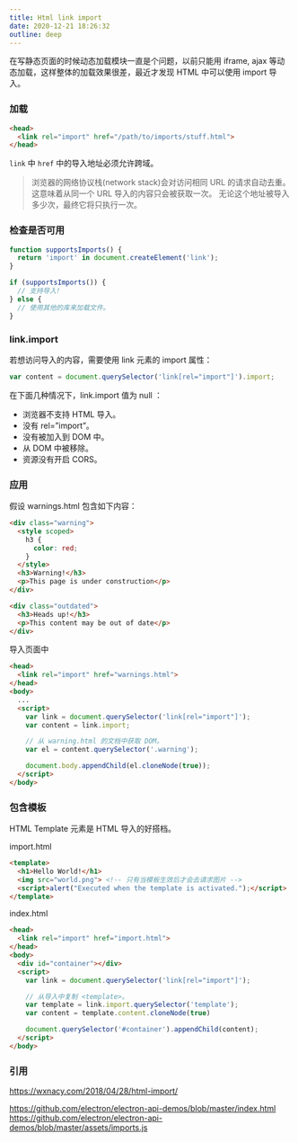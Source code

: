 ```yaml
---
title: Html link import
date: 2020-12-21 18:26:32
outline: deep
---
```



在写静态页面的时候动态加载模块一直是个问题，以前只能用 iframe, ajax 等动态加载，这样整体的加载效果很差，最近才发现 HTML 中可以使用 import 导入。

### 加载

  ```html
  <head>
    <link rel="import" href="/path/to/imports/stuff.html">
  </head>
  ```

  `link` 中 `href` 中的导入地址必须允许跨域。

  > 浏览器的网络协议栈(network stack)会对访问相同 URL 的请求自动去重。
  > 这意味着从同一个 URL 导入的内容只会被获取一次。
  > 无论这个地址被导入多少次，最终它将只执行一次。

### 检查是否可用

  ```js
  function supportsImports() {
    return 'import' in document.createElement('link');
  }

  if (supportsImports()) {
    // 支持导入!
  } else {
    // 使用其他的库来加载文件。
  }
  ```

### link.import

若想访问导入的内容，需要使用 link 元素的 import 属性：

  ```js
  var content = document.querySelector('link[rel="import"]').import;
  ```

  在下面几种情况下，link.import 值为 null ：

  - 浏览器不支持 HTML 导入。
  - 没有 rel=”import”。
  - 没有被加入到 DOM 中。
  - 从 DOM 中被移除。
  - 资源没有开启 CORS。

### 应用

假设 warnings.html 包含如下内容：

```html
<div class="warning">
  <style scoped>
    h3 {
      color: red;
    }
  </style>
  <h3>Warning!</h3>
  <p>This page is under construction</p>
</div>

<div class="outdated">
  <h3>Heads up!</h3>
  <p>This content may be out of date</p>
</div>
```

导入页面中

```html
<head>
  <link rel="import" href="warnings.html">
</head>
<body>
  ...
  <script>
    var link = document.querySelector('link[rel="import"]');
    var content = link.import;

    // 从 warning.html 的文档中获取 DOM。
    var el = content.querySelector('.warning');

    document.body.appendChild(el.cloneNode(true));
  </script>
</body>
```

### 包含模板

HTML Template 元素是 HTML 导入的好搭档。 

import.html

```html
<template>
  <h1>Hello World!</h1>
  <img src="world.png"> <!-- 只有当模板生效后才会去请求图片 -->
  <script>alert("Executed when the template is activated.");</script>
</template>
```

index.html

```html
<head>
  <link rel="import" href="import.html">
</head>
<body>
  <div id="container"></div>
  <script>
    var link = document.querySelector('link[rel="import"]');

    // 从导入中复制 <template>。
    var template = link.import.querySelector('template');
    var content = template.content.cloneNode(true)

    document.querySelector('#container').appendChild(content);
  </script>
</body>
```

### 引用

https://wxnacy.com/2018/04/28/html-import/

https://github.com/electron/electron-api-demos/blob/master/index.html  
https://github.com/electron/electron-api-demos/blob/master/assets/imports.js